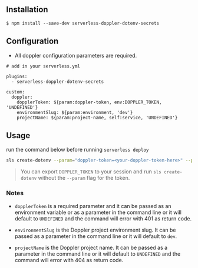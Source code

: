 ## Installation

```
$ npm install --save-dev serverless-doppler-dotenv-secrets
```

## Configuration

- All doppler configuration parameters are required.

```
# add in your serverless.yml

plugins:
  - serverless-doppler-dotenv-secrets

custom:
  doppler:
    dopplerToken: ${param:doppler-token, env:DOPPLER_TOKEN, 'UNDEFINED'}
    environmentSlug: ${param:environment, 'dev'}
    projectName: ${param:project-name, self:service, 'UNDEFINED'}
```

## Usage

run the command below before running `serverless deploy`

```bash
sls create-dotenv --param="doppler-token=<your-doppler-token-here>" --param="environment=<your-environment-slug-here>" --param="project-name=<your-project-name-here>"
```

> You can export `DOPPLER_TOKEN` to your session and run `sls create-dotenv` without the `--param` flag for the token.

### Notes

- `dopplerToken` is a required parameter and it can be passed as an environment variable or as a parameter in the command line or it will default to `UNDEFINED` and the command will error with 401 as return code.

- `environmentSlug` is the Doppler project environment slug. It can be passed as a parameter in the command line or it will default to `dev`.

- `projectName` is the Doppler project name. It can be passed as a parameter in the command line or it will default to `UNDEFINED` and the command will error with 404 as return code.

